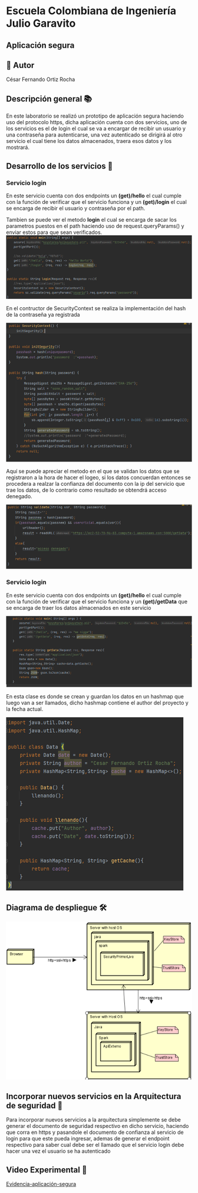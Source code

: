 # Escuela Colombiana de Ingeniería Julio Garavito
## Aplicación segura
## 👤 Autor
César Fernando Ortiz Rocha
## Descripción general 📚

En este laboratorio se realizó un prototipo de aplicación segura haciendo uso del protocolo https, dicha aplicación cuenta con dos servicios, uno de los servicios es el de login el cual se va a encargar de recibir un usuario y una contraseña para autenticarse, una vez autenticado se dirigirá al otro servicio el cual tiene los datos almacenados, traera esos datos y los mostrará.

## Desarrollo de los servicios 📝

### Servicio login

En este servicio cuenta con dos endpoints un **(get)/hello** el cual cumple con la función de verificar que el servicio funciona y un **(get)/login** el cual se encarga de recibir el usuario y contraseña por el path.

Tambien se puede ver el metodo **login** el cual se encarga de sacar los parametros puestos en el path haciendo uso de request.queryParams() y enviar estos para que sean verificados.
![](img/loginmain.PNG)

En el contructor de SecurityContext se realiza la implementación del hash de la contraseña ya registrada

![](img/hash.PNG)

Aquí se puede apreciar el metodo en el que se validan los datos que se registraron a la hora de hacer el logeo, si los datos concuerdan entonces se procedera a realzar la confianza del documento con la ip del servicio que trae los datos, de lo contrario como resultado se obtendrá acceso denegado.

![](img/validate1.PNG)

### Servicio login

En este servicio cuenta con dos endpoints un **(get)/hello** el cual cumple con la función de verificar que el servicio funciona y un **(get)/getData** que se encarga de traer los datos almacenados en este servicio

![](img/datamain.PNG)

En esta clase es donde se crean y guardan los datos en un hashmap que luego van a ser llamados, dicho hashmap contiene el author del proyecto y la fecha actual.

![](img/dataClass.PNG)

## Diagrama de despliegue 🛠️

![](img/arquitectura.PNG)

## Incorporar nuevos servicios en la Arquitectura de seguridad 🔗

Para incorporar nuevos servicios a la arquitectura simplemente se debe generar el documento de seguridad respectivo en dicho servicio, haciendo que corra en https y pasandole el documento de confianza al servicio de login para que este pueda ingresar, ademas de generar el endpoint respectivo para saber cual debe ser el llamado que el servicio login debe hacer una vez el usuario se ha autenticado

## Video Experimental 🎥

[Evidencia-aplicación-segura](https://youtu.be/RjP5Qzb70xA)
